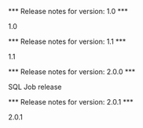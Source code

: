 

*** Release notes for version: 1.0 ***

1.0

*** Release notes for version: 1.1 ***

1.1

*** Release notes for version: 2.0.0 ***

SQL Job release

*** Release notes for version: 2.0.1 ***

2.0.1